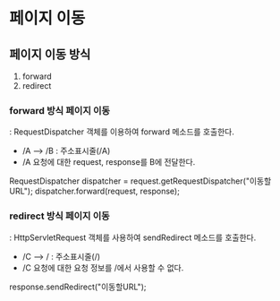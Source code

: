 # 페이지 이동

## 페이지 이동 방식
1. forward
2. redirect

### forward 방식 페이지 이동
: RequestDispatcher 객체를 이용하여 forward 메소드를 호출한다. 
* /A --> /B 	: 주소표시줄(/A)
* /A 요청에 대한 request, response를 B에 전달한다. 

RequestDispatcher dispatcher = request.getRequestDispatcher("이동할URL");
dispatcher.forward(request, response);


### redirect 방식 페이지 이동 
: HttpServletRequest 객체를 사용하여 sendRedirect 메소드를 호출한다. 
* /C --> /		: 주소표시줄(/)
* /C 요청에 대한 요청 정보를 /에서 사용할 수 없다. 

response.sendRedirect("이동할URL");

